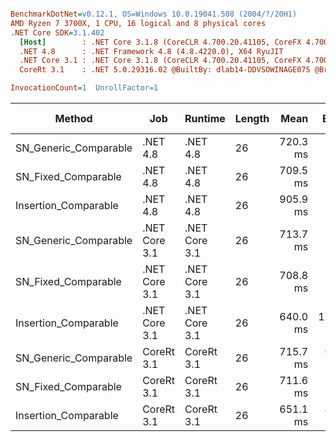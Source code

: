 ``` ini

BenchmarkDotNet=v0.12.1, OS=Windows 10.0.19041.508 (2004/?/20H1)
AMD Ryzen 7 3700X, 1 CPU, 16 logical and 8 physical cores
.NET Core SDK=3.1.402
  [Host]        : .NET Core 3.1.8 (CoreCLR 4.700.20.41105, CoreFX 4.700.20.41903), X64 RyuJIT
  .NET 4.8      : .NET Framework 4.8 (4.8.4220.0), X64 RyuJIT
  .NET Core 3.1 : .NET Core 3.1.8 (CoreCLR 4.700.20.41105, CoreFX 4.700.20.41903), X64 RyuJIT
  CoreRt 3.1    : .NET 5.0.29316.02 @BuiltBy: dlab14-DDVSOWINAGE075 @Branch: master @Commit: 40be8b7e2598b2ccb827fd90cd30c0e2d4496941, X64 AOT

InvocationCount=1  UnrollFactor=1  

```
|                Method |           Job |       Runtime | Length |     Mean |    Error |   StdDev | Gen 0 | Gen 1 | Gen 2 | Allocated |
|---------------------- |-------------- |-------------- |------- |---------:|---------:|---------:|------:|------:|------:|----------:|
| SN_Generic_Comparable |      .NET 4.8 |      .NET 4.8 |     26 | 720.3 ms |  1.37 ms |  1.28 ms |     - |     - |     - |         - |
|   SN_Fixed_Comparable |      .NET 4.8 |      .NET 4.8 |     26 | 709.5 ms |  1.07 ms |  0.95 ms |     - |     - |     - |         - |
|  Insertion_Comparable |      .NET 4.8 |      .NET 4.8 |     26 | 905.9 ms |  1.14 ms |  0.89 ms |     - |     - |     - |         - |
| SN_Generic_Comparable | .NET Core 3.1 | .NET Core 3.1 |     26 | 713.7 ms |  1.01 ms |  0.95 ms |     - |     - |     - |    1336 B |
|   SN_Fixed_Comparable | .NET Core 3.1 | .NET Core 3.1 |     26 | 708.8 ms |  1.22 ms |  1.14 ms |     - |     - |     - |         - |
|  Insertion_Comparable | .NET Core 3.1 | .NET Core 3.1 |     26 | 640.0 ms | 12.76 ms | 19.49 ms |     - |     - |     - |         - |
| SN_Generic_Comparable |    CoreRt 3.1 |    CoreRt 3.1 |     26 | 715.7 ms |  0.89 ms |  0.83 ms |     - |     - |     - |         - |
|   SN_Fixed_Comparable |    CoreRt 3.1 |    CoreRt 3.1 |     26 | 711.6 ms |  1.16 ms |  1.08 ms |     - |     - |     - |         - |
|  Insertion_Comparable |    CoreRt 3.1 |    CoreRt 3.1 |     26 | 651.1 ms |  4.80 ms |  4.26 ms |     - |     - |     - |         - |
